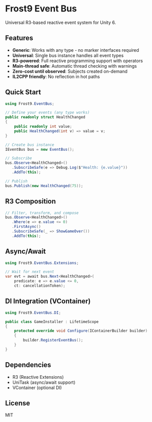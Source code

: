 # Frost9 Event Bus

Universal R3-based reactive event system for Unity 6.

## Features

- **Generic**: Works with any type - no marker interfaces required
- **Universal**: Single bus instance handles all event types  
- **R3-powered**: Full reactive programming support with operators
- **Main-thread safe**: Automatic thread checking with warnings
- **Zero-cost until observed**: Subjects created on-demand
- **IL2CPP friendly**: No reflection in hot paths

## Quick Start

```csharp
using Frost9.EventBus;

// Define your events (any type works)
public readonly struct HealthChanged 
{
    public readonly int value;
    public HealthChanged(int v) => value = v;
}

// Create bus instance
IEventBus bus = new EventBus();

// Subscribe
bus.Observe<HealthChanged>()
   .SubscribeSafe(e => Debug.Log($"Health: {e.value}"))
   .AddTo(this);

// Publish
bus.Publish(new HealthChanged(75));
```

## R3 Composition

```csharp
// Filter, transform, and compose
bus.Observe<HealthChanged>()
   .Where(e => e.value <= 0)
   .FirstAsync()
   .SubscribeSafe(_ => ShowGameOver())
   .AddTo(this);
```

## Async/Await

```csharp
using Frost9.EventBus.Extensions;

// Wait for next event
var evt = await bus.Next<HealthChanged>(
    predicate: e => e.value <= 0,
    ct: cancellationToken);
```

## DI Integration (VContainer)

```csharp
using Frost9.EventBus.DI;

public class GameInstaller : LifetimeScope
{
    protected override void Configure(IContainerBuilder builder)
    {
        builder.RegisterEventBus();
    }
}
```

## Dependencies

- R3 (Reactive Extensions)
- UniTask (async/await support)
- VContainer (optional DI)

## License

MIT